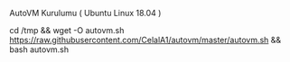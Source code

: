 AutoVM Kurulumu ( Ubuntu Linux 18.04 )

cd /tmp && wget -O autovm.sh https://raw.githubusercontent.com/CelalA1/autovm/master/autovm.sh && bash autovm.sh
